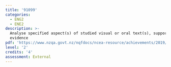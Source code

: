 ```yaml
---
title: '91099'
categories:
  - ENG2
  - ENE2
description: >-
  Analyse specified aspect(s) of studied visual or oral text(s), supported by
  evidence
pdf: 'https://www.nzqa.govt.nz/nqfdocs/ncea-resource/achievements/2019/as91099.pdf'
level: '2'
credits: '4'
assessment: External
---
```


